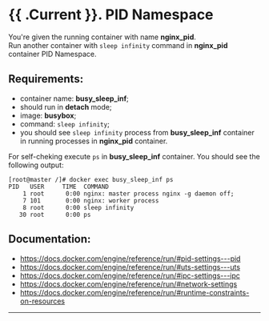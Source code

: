 # {{ .Current }}. PID Namespace

You're given the running container with name **nginx_pid**.  
Run another container with `sleep infinity` command in **nginx_pid** container PID Namespace.  
  

## Requirements:
- container name: **busy_sleep_inf**;
- should run in **detach** mode;
- image: **busybox**;
- command: `sleep infinity`;
- you should see `sleep infinity` process from **busy_sleep_inf** container in running processes in **nginx_pid** container.  
  

For self-cheking execute `ps` in **busy_sleep_inf** container. You should see the following output:  
```
[root@master /]# docker exec busy_sleep_inf ps
PID   USER     TIME  COMMAND
    1 root      0:00 nginx: master process nginx -g daemon off;
    7 101       0:00 nginx: worker process
    8 root      0:00 sleep infinity
   30 root      0:00 ps

```

## Documentation:
- https://docs.docker.com/engine/reference/run/#pid-settings---pid
- https://docs.docker.com/engine/reference/run/#uts-settings---uts
- https://docs.docker.com/engine/reference/run/#ipc-settings---ipc
- https://docs.docker.com/engine/reference/run/#network-settings
- https://docs.docker.com/engine/reference/run/#runtime-constraints-on-resources


---